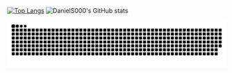 [![Top Langs](https://github-readme-stats.vercel.app/api/top-langs/?username=DanielS000)](https://github.com/anuraghazra/github-readme-stats)
![DanielS000's GitHub stats](https://github-readme-stats.vercel.app/api?username=DanielS000&show_icons=true&theme=midnight-purple)

![snake gif](https://github.com/DanielS000/DanielS000/blob/output/github-contribution-grid-snake.svg)
